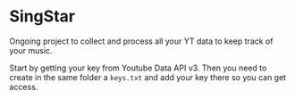 # SingStar

Ongoing project to collect and process all your YT data to keep track of your music.

Start by getting your key from Youtube Data API v3. Then you need to create in the same folder a `keys.txt` and add your key there so you can get access.
